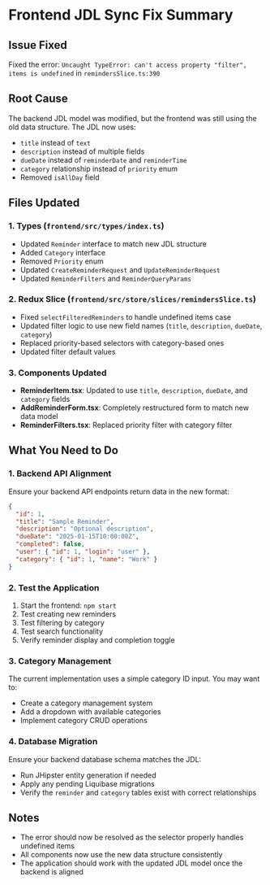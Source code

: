 # Frontend JDL Sync Fix Summary

## Issue Fixed
Fixed the error: `Uncaught TypeError: can't access property "filter", items is undefined` in `remindersSlice.ts:390`

## Root Cause
The backend JDL model was modified, but the frontend was still using the old data structure. The JDL now uses:
- `title` instead of `text`
- `description` instead of multiple fields
- `dueDate` instead of `reminderDate` and `reminderTime`
- `category` relationship instead of `priority` enum
- Removed `isAllDay` field

## Files Updated

### 1. Types (`frontend/src/types/index.ts`)
- Updated `Reminder` interface to match new JDL structure
- Added `Category` interface
- Removed `Priority` enum
- Updated `CreateReminderRequest` and `UpdateReminderRequest`
- Updated `ReminderFilters` and `ReminderQueryParams`

### 2. Redux Slice (`frontend/src/store/slices/remindersSlice.ts`)
- Fixed `selectFilteredReminders` to handle undefined items case
- Updated filter logic to use new field names (`title`, `description`, `dueDate`, `category`)
- Replaced priority-based selectors with category-based ones
- Updated filter default values

### 3. Components Updated
- **ReminderItem.tsx**: Updated to use `title`, `description`, `dueDate`, and `category` fields
- **AddReminderForm.tsx**: Completely restructured form to match new data model
- **ReminderFilters.tsx**: Replaced priority filter with category filter

## What You Need to Do

### 1. Backend API Alignment
Ensure your backend API endpoints return data in the new format:
```json
{
  "id": 1,
  "title": "Sample Reminder",
  "description": "Optional description",
  "dueDate": "2025-01-15T10:00:00Z",
  "completed": false,
  "user": { "id": 1, "login": "user" },
  "category": { "id": 1, "name": "Work" }
}
```

### 2. Test the Application
1. Start the frontend: `npm start`
2. Test creating new reminders
3. Test filtering by category
4. Test search functionality
5. Verify reminder display and completion toggle

### 3. Category Management
The current implementation uses a simple category ID input. You may want to:
- Create a category management system
- Add a dropdown with available categories
- Implement category CRUD operations

### 4. Database Migration
Ensure your backend database schema matches the JDL:
- Run JHipster entity generation if needed
- Apply any pending Liquibase migrations
- Verify the `reminder` and `category` tables exist with correct relationships

## Notes
- The error should now be resolved as the selector properly handles undefined items
- All components now use the new data structure consistently
- The application should work with the updated JDL model once the backend is aligned